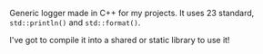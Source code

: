 Generic logger made in C++ for my projects. It uses 23 standard, `std::println()` and `std::format()`.

I've got to compile it into a shared or static library to use it!
